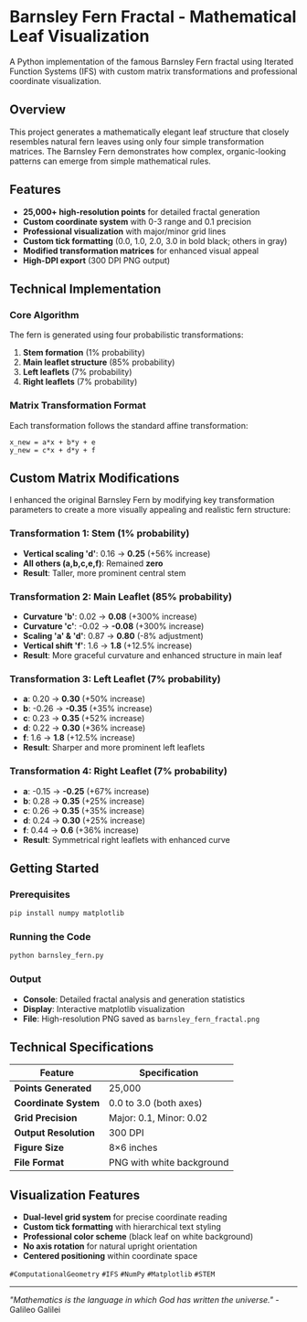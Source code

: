 #  Barnsley Fern Fractal - Mathematical Leaf Visualization

A Python implementation of the famous Barnsley Fern fractal using Iterated Function Systems (IFS) with custom matrix transformations and professional coordinate visualization.

##  Overview

This project generates a mathematically elegant leaf structure that closely resembles natural fern leaves using only four simple transformation matrices. The Barnsley Fern demonstrates how complex, organic-looking patterns can emerge from simple mathematical rules.

##  Features

- **25,000+ high-resolution points** for detailed fractal generation
- **Custom coordinate system** with 0-3 range and 0.1 precision
- **Professional visualization** with major/minor grid lines
- **Custom tick formatting** (0.0, 1.0, 2.0, 3.0 in bold black; others in gray)
- **Modified transformation matrices** for enhanced visual appeal
- **High-DPI export** (300 DPI PNG output)

##  Technical Implementation

### Core Algorithm
The fern is generated using four probabilistic transformations:
1. **Stem formation** (1% probability)
2. **Main leaflet structure** (85% probability) 
3. **Left leaflets** (7% probability)
4. **Right leaflets** (7% probability)

### Matrix Transformation Format
Each transformation follows the standard affine transformation:
```
x_new = a*x + b*y + e
y_new = c*x + d*y + f
```

##  Custom Matrix Modifications

I enhanced the original Barnsley Fern by modifying key transformation parameters to create a more visually appealing and realistic fern structure:

###  Transformation 1: Stem (1% probability)
- **Vertical scaling 'd'**: 0.16 → **0.25** (+56% increase)
- **All others (a,b,c,e,f)**: Remained **zero**
- **Result**: Taller, more prominent central stem

###  Transformation 2: Main Leaflet (85% probability)
- **Curvature 'b'**: 0.02 → **0.08** (+300% increase)
- **Curvature 'c'**: -0.02 → **-0.08** (+300% increase)
- **Scaling 'a' & 'd'**: 0.87 → **0.80** (-8% adjustment)
- **Vertical shift 'f'**: 1.6 → **1.8** (+12.5% increase)
- **Result**: More graceful curvature and enhanced structure in main leaf

###  Transformation 3: Left Leaflet (7% probability)
- **a**: 0.20 → **0.30** (+50% increase)
- **b**: -0.26 → **-0.35** (+35% increase)
- **c**: 0.23 → **0.35** (+52% increase)
- **d**: 0.22 → **0.30** (+36% increase)
- **f**: 1.6 → **1.8** (+12.5% increase)
- **Result**: Sharper and more prominent left leaflets

###  Transformation 4: Right Leaflet (7% probability)
- **a**: -0.15 → **-0.25** (+67% increase)
- **b**: 0.28 → **0.35** (+25% increase)
- **c**: 0.26 → **0.35** (+35% increase)
- **d**: 0.24 → **0.30** (+25% increase)
- **f**: 0.44 → **0.6** (+36% increase)
- **Result**: Symmetrical right leaflets with enhanced curve

##  Getting Started

### Prerequisites
```bash
pip install numpy matplotlib
```

### Running the Code
```bash
python barnsley_fern.py
```

### Output
- **Console**: Detailed fractal analysis and generation statistics
- **Display**: Interactive matplotlib visualization
- **File**: High-resolution PNG saved as `barnsley_fern_fractal.png`

## Technical Specifications

| Feature | Specification |
|---------|---------------|
| **Points Generated** | 25,000 |
| **Coordinate System** | 0.0 to 3.0 (both axes) |
| **Grid Precision** | Major: 0.1, Minor: 0.02 |
| **Output Resolution** | 300 DPI |
| **Figure Size** | 8×6 inches |
| **File Format** | PNG with white background |

##  Visualization Features

- **Dual-level grid system** for precise coordinate reading
- **Custom tick formatting** with hierarchical text styling
- **Professional color scheme** (black leaf on white background)
- **No axis rotation** for natural upright orientation
- **Centered positioning** within coordinate space

`#ComputationalGeometry` `#IFS` `#NumPy` `#Matplotlib` `#STEM`

---

*"Mathematics is the language in which God has written the universe."* - Galileo Galilei

